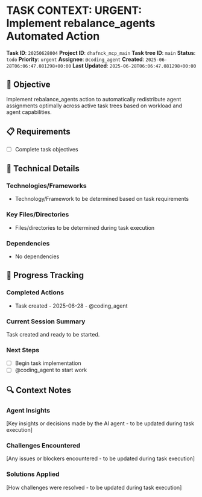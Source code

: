 # TASK CONTEXT: URGENT: Implement rebalance_agents Automated Action

**Task ID**: `20250628004`
**Project ID**: `dhafnck_mcp_main`
**Task tree ID**: `main`
**Status**: `todo`
**Priority**: `urgent`
**Assignee**: `@coding_agent`
**Created**: `2025-06-28T06:06:47.081298+00:00`
**Last Updated**: `2025-06-28T06:06:47.081298+00:00`

## 🎯 Objective
Implement rebalance_agents action to automatically redistribute agent assignments optimally across active task trees based on workload and agent capabilities.

## 📋 Requirements
- [ ] Complete task objectives

## 🔧 Technical Details
### Technologies/Frameworks
- Technology/Framework to be determined based on task requirements

### Key Files/Directories
- Files/directories to be determined during task execution

### Dependencies
- No dependencies

## 🚀 Progress Tracking
### Completed Actions
- Task created - 2025-06-28 - @coding_agent

### Current Session Summary
Task created and ready to be started.

### Next Steps
- [ ] Begin task implementation
- [ ] @coding_agent to start work

## 🔍 Context Notes
### Agent Insights
[Key insights or decisions made by the AI agent - to be updated during task execution]

### Challenges Encountered
[Any issues or blockers encountered - to be updated during task execution]

### Solutions Applied
[How challenges were resolved - to be updated during task execution]
